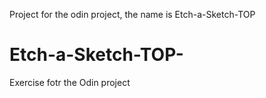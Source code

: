 Project for the odin project, the name is Etch-a-Sketch-TOP

# Etch-a-Sketch-TOP-
Exercise fotr the Odin project
